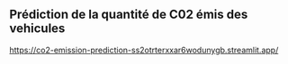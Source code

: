 ## Prédiction de la quantité de C02 émis des vehicules

https://co2-emission-prediction-ss2otrterxxar6wodunygb.streamlit.app/